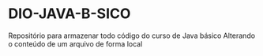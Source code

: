 # DIO-JAVA-B-SICO
Repositório para armazenar todo código do curso de Java básico
Alterando o conteúdo de um arquivo de forma local